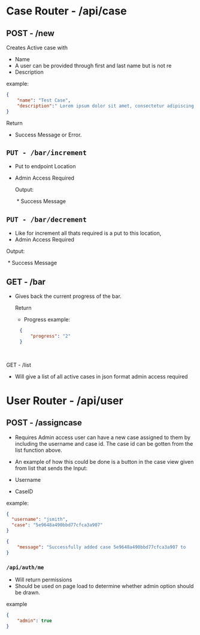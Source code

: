 # Case Router - /api/case

## POST - /new

Creates Active case with 

* Name
* A user can be provided through first and last name but is not re
* Description

example:

```json
{
	"name": "Test Case",
	"description":" Lorem ipsum dolor sit amet, consectetur adipiscing elit. Nullam pellentesque non quam quis porta. Morbi ultrices, dui vel tempus facilisis, odio felis facilisis ligula, sed pretium ligula est a eros. Duis non sagittis nisl, sed cursus quam. Aenean eu sodales sapien, ut imperdiet tortor. Integer urna justo, lacinia vitae eros eget, blandit ornare dolor. Donec porttitor porta tincidunt. Donec iaculis maximus justo, eu tempus arcu. Aliquam nunc metus, fringilla tincidunt felis non, convallis scelerisque mi. Class aptent taciti sociosqu ad litora torquent per conubia nostra, per inceptos himenaeos. "
}
```

Return 

* Success Message or Error.

## `PUT - /bar/increment`

* Put to endpoint Location

* Admin Access Required

  Output: 

  ​	*  Success Message

## `PUT - /bar/decrement`

* Like for increment all thats required is a put to this location, 
* Admin Access Required

Output: 

​	*  Success Message

## GET - /bar

* Gives back the current progress of the bar.

  Return 

   * Progress
example: 

```json
     {
         "progress": "2"
     }
```

​     

GET - /list

* Will give a list of all active cases in json format admin access required

# User Router - /api/user

## POST - /assigncase
* Requires Admin access user can have a new case assigned to them by including the username and case id. The case id can be gotten from the list function above.

* An example of how this could be done is a button in the case view given from list that sends the
Input:
 * Username

 * CaseID

  example: 

  ```json
  {
  	"username": "jsmith",
  	"case": "5e9648a490bbd77cfca3a907"
  }
  ```

  ```json
  {
      "message": "Successfully added case 5e9648a490bbd77cfca3a907 to     jsmith"
  }
  ```





### `/api/auth/me`

* Will return permissions
* Should be used on page load to determine whether admin option should be drawn.

example 

```json
{
    "admin": true
}
```


```

```